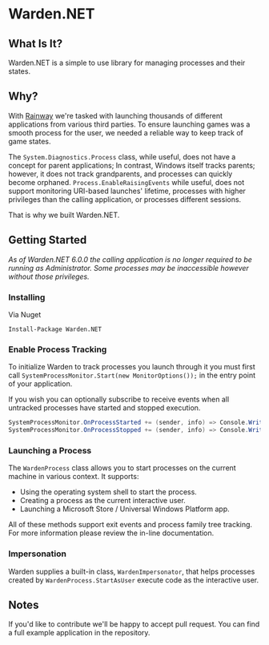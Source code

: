 # Warden.NET

## What Is It?

Warden.NET is a simple to use library for managing processes and their states. 

## Why?

With [Rainway](https://rainway.com/) we're tasked with launching thousands of different applications from various third parties. To ensure launching games was a smooth process for the user, we needed a reliable way to keep track of game states. 

The ```System.Diagnostics.Process``` class, while useful, does not have a concept for parent applications; In contrast, Windows itself tracks parents; however, it does not track grandparents, and processes can quickly become orphaned. ```Process.EnableRaisingEvents``` while useful, does not support monitoring URI-based launches' lifetime, processes with higher privileges than the calling application, or processes different sessions.

That is why we built Warden.NET.

## Getting Started


_As of Warden.NET 6.0.0 the calling application is no longer required to be running as Administrator. Some processes may be inaccessible however without those privileges._

### Installing

Via Nuget

```
Install-Package Warden.NET
```


### Enable Process Tracking

To initialize Warden to track processes you launch through it you must first call `SystemProcessMonitor.Start(new MonitorOptions());` in the entry point of your application.

If you wish you can optionally subscribe to receive events when all untracked processes have started and stopped execution.  

```csharp
SystemProcessMonitor.OnProcessStarted += (sender, info) => Console.WriteLine(info);
SystemProcessMonitor.OnProcessStopped += (sender, info) => Console.WriteLine(info);
```

### Launching a Process

The `WardenProcess` class allows you to start processes on the current machine in various context. It supports:

- Using the operating system shell to start the process.
- Creating a process as the current interactive user.
- Launching a Microsoft Store / Universal Windows Platform app.

All of these methods support exit events and process family tree tracking. For more information please review the in-line documentation. 


### Impersonation 

Warden supplies a built-in class, `WardenImpersonator`, that helps processes created by `WardenProcess.StartAsUser` execute code as the interactive user. 



## Notes

If you'd like to contribute we'll be happy to accept pull request. You can find a full example application in the repository.
